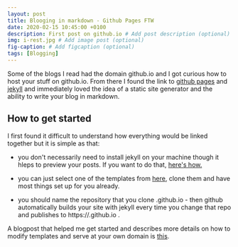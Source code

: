 ```yaml
---
layout: post
title: Blooging in markdown - Github Pages FTW
date: 2020-02-15 10:45:00 +0100
description: First post on github.io # Add post description (optional)
img: i-rest.jpg # Add image post (optional)
fig-caption: # Add figcaption (optional)
tags: [Blogging]
---
```

Some of the blogs I read had the domain github.io and I got curious how to host your stuff on github.io. From there I found the link to [github pages](https://pages.github.com/) and [jekyll](https://jekyllrb.com/) and immediately loved the idea of a static site generator and the ability to write your blog in markdown.

## How to get started
I first found it difficult to understand how everything would be linked together but it is simple as that:

- you don't necessarily need to install jekyll on your machine though it hleps to preview your posts. If you want to do that, [here's how.](https://jekyllrb.com/docs/)

- you can just select one of the templates from [here](https://jekyllthemes.io/github-pages-themes), clone them and have most things set up for you already.

- you should name the repository that you clone <yourusernameatgithub>.github.io - then github automatically builds your site with jekyll every time you change that repo and publishes to https://<yourusernameatgithub>.github.io .

A blogpost that helped me get started and describes more details on how to modify templates and serve at your own domain is [this](https://www.smashingmagazine.com/2014/08/build-blog-jekyll-github-pages/).